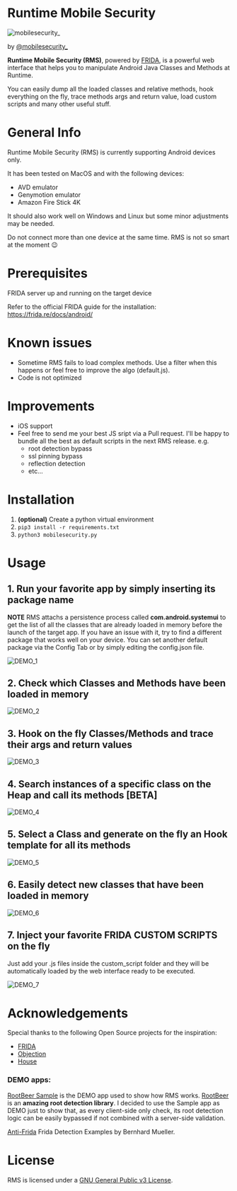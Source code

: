 
# Runtime Mobile Security #

![mobilesecurity_](/static/mobilesecurity_circle.png)

by [@mobilesecurity_](https://twitter.com/mobilesecurity_) 

**Runtime Mobile Security (RMS)**, powered by [FRIDA](https://github.com/frida/frida), is a powerful web interface that helps you to manipulate Android Java Classes and Methods at Runtime.

You can easily dump all the loaded classes and relative methods, hook everything on the fly, trace methods args and return value, load custom scripts and many other useful stuff.

# General Info
Runtime Mobile Security (RMS) is currently supporting Android devices only.

It has been tested on MacOS and with the following devices:
* AVD emulator
* Genymotion emulator 
* Amazon Fire Stick 4K

It should also work well on Windows and Linux but some minor adjustments may be needed.

Do not connect more than one device at the same time. RMS is not so smart at the moment 😉


# Prerequisites

FRIDA server up and running on the target device 

Refer to the official FRIDA guide for the installation: https://frida.re/docs/android/

# Known issues
* Sometime RMS fails to load complex methods. Use a filter when this happens or feel free to improve the algo (default.js).
* Code is not optimized

# Improvements
* iOS support
* Feel free to send me your best JS sript via a Pull request. I'll be happy to bundle all the best as default scripts in the next RMS release.
e.g.
	* root detection bypass
	* ssl pinning bypass
	* reflection detection
	* etc...



# Installation

1. **(optional)** Create a python virtual environment
2. ```pip3 install -r requirements.txt```
3. ```python3 mobilesecurity.py```


# Usage

## 1. Run your favorite app by simply inserting its package name ##
**NOTE** RMS attachs a persistence process called **com.android.systemui** to get the list of all the classes that are already loaded in memory before the launch of the target app. If you have an issue with it, try to find a different package that works well on your device. 
You can set another default package via the Config Tab or by simply editing the config.json file.

![DEMO_1](/DEMO/GIF/DEMO_1_Device.gif)

## 2. Check which Classes and Methods have been loaded in memory  ##
![DEMO_2](/DEMO/GIF/DEMO_2_Dump.gif)

## 3. Hook on the fly Classes/Methods and trace their args and return values  ##
![DEMO_3](/DEMO/GIF/DEMO_3_Massive_Hook.gif)

## 4. Search instances of a specific class on the Heap and call its methods [BETA]  ##
![DEMO_4](/DEMO/GIF/DEMO_4_Heap_Search.gif)

## 5. Select a Class and generate on the fly an Hook template for all its methods  ##
![DEMO_5](/DEMO/GIF/DEMO_5_Hook_Hack.gif)

## 6. Easily detect new classes that have been loaded in memory   ##
![DEMO_6](/DEMO/GIF/DEMO_6_Diff_Classes.gif)

## 7. Inject your favorite FRIDA CUSTOM SCRIPTS on the fly   ##
Just add your .js files inside the custom_script folder and they will be automatically loaded by the web interface ready to be executed.

![DEMO_7](/DEMO/GIF/DEMO_7_Custom_Script.gif)


# Acknowledgements
Special thanks to the following Open Source projects for the inspiration:
* [FRIDA](https://github.com/frida/frida)
* [Objection](https://github.com/sensepost/objection)
* [House](https://github.com/nccgroup/house)

### DEMO apps:

[RootBeer Sample](https://play.google.com/store/apps/details?id=com.scottyab.rootbeer.sample) is the DEMO app used to show how RMS works.
[RootBeer](https://github.com/scottyab/rootbeer) is an **amazing root detection library**. I decided to use the Sample app as DEMO just to show that, as every client-side only check, its root detection logic can be easily bypassed if not combined with a server-side validation. 

[Anti-Frida](https://github.com/b-mueller/frida-detection-demo) Frida Detection Examples by Bernhard Mueller.

# License
RMS is licensed under a [GNU General Public v3 License](https://www.gnu.org/licenses/gpl-3.0.en.html).